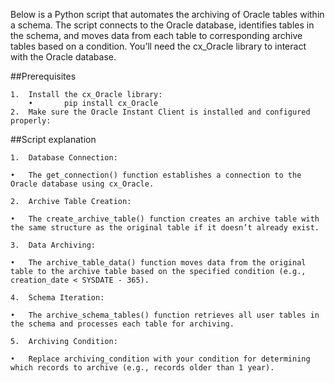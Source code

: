 Below is a Python script that automates the archiving of Oracle tables within a schema. The script connects to the Oracle database, identifies tables in the schema, and moves data from each table to corresponding archive tables based on a condition. You’ll need the cx_Oracle library to interact with the Oracle database.

##Prerequisites

	1.	Install the cx_Oracle library:
        •       pip install cx_Oracle
	2.	Make sure the Oracle Instant Client is installed and configured properly:

##Script explanation

	1.	Database Connection:

	•	The get_connection() function establishes a connection to the Oracle database using cx_Oracle.

	2.	Archive Table Creation:

	•	The create_archive_table() function creates an archive table with the same structure as the original table if it doesn’t already exist.

	3.	Data Archiving:

	•	The archive_table_data() function moves data from the original table to the archive table based on the specified condition (e.g., creation_date < SYSDATE - 365).

	4.	Schema Iteration:

	•	The archive_schema_tables() function retrieves all user tables in the schema and processes each table for archiving.

	5.	Archiving Condition:

	•	Replace archiving_condition with your condition for determining which records to archive (e.g., records older than 1 year).



